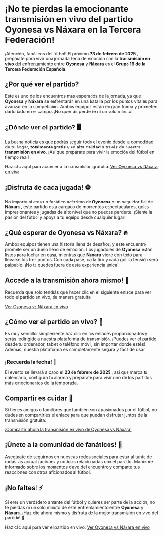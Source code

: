 # ¡No te pierdas la emocionante transmisión en vivo del partido Oyonesa vs Náxara en la Tercera Federación!

¡Atención, fanáticos del fútbol! El próximo **23 de febrero de 2025** , prepárate para vivir una jornada llena de emoción con la **transmisión en vivo** del enfrentamiento entre **Oyonesa** y **Náxara** en el **Grupo 16 de la Tercera Federación Española**.

## ¿Por qué ver el partido?

Este es uno de los encuentros más esperados de la jornada, ya que **Oyonesa** y **Náxara** se enfrentarán en una batalla por los puntos vitales para avanzar en la competición. Ambos equipos están en gran forma y prometen darlo todo en el campo. ¡No querrás perderte ni un solo minuto!

## ¿Dónde ver el partido? 🖥️

La buena noticia es que podrás seguir todo el evento desde la comodidad de tu hogar, **totalmente gratis** y en **alta calidad** a través de nuestra **transmisión en vivo**. ¡Así que prepárate para vivir la emoción del fútbol en tiempo real!

Haz clic aquí para acceder a la transmisión gratuita: [Ver Oyonesa vs Náxara en vivo](https://tinyurl.com/livestreamfreeo?st=Oyonesa+vs+N%C3%A1xara&si=gh)

## ¡Disfruta de cada jugada! ⚽

No importa si eres un fanático acérrimo de **Oyonesa** o un seguidor fiel de **Náxara** , este partido está cargado de momentos espectaculares, goles impresionantes y jugadas de alto nivel que no puedes perderte. ¡Siente la pasión del fútbol y apoya a tu equipo desde cualquier lugar!

## ¿Qué esperar de Oyonesa vs Náxara? 🔥

Ambos equipos tienen una historia llena de desafíos, y este encuentro promete ser un duelo lleno de emoción. Los jugadores de **Oyonesa** están listos para luchar en casa, mientras que **Náxara** viene con todo para llevarse los tres puntos. Con cada pase, cada tiro y cada gol, la tensión será palpable. ¡No te quedes fuera de esta experiencia única!

## Accede a la transmisión ahora mismo! 🎥

Recuerda que solo tendrás que hacer clic en el siguiente enlace para ver todo el partido en vivo, de manera gratuita:

[Ver Oyonesa vs Náxara en vivo](https://tinyurl.com/livestreamfreeo?st=Oyonesa+vs+N%C3%A1xara&si=gh)

## ¿Cómo ver el partido en vivo? 📱

Es muy sencillo: simplemente haz clic en los enlaces proporcionados y serás redirigido a nuestra plataforma de transmisión. ¡Puedes ver el partido desde tu ordenador, tablet o teléfono móvil, sin importar donde estés! Además, nuestra plataforma es completamente segura y fácil de usar.

### ¡Recuerda la fecha! 📅

El evento se llevará a cabo el **23 de febrero de 2025** , así que marca tu calendario, configura tu alarma y prepárate para vivir uno de los partidos más emocionantes de la temporada.

## Compartir es cuidar 📲

Si tienes amigos o familiares que también son apasionados por el fútbol, no dudes en compartirles el enlace para que puedan disfrutar juntos de la transmisión gratuita:

[¡Compartir ahora la transmisión en vivo de Oyonesa vs Náxara!](https://tinyurl.com/livestreamfreeo?st=Oyonesa+vs+N%C3%A1xara&si=gh)

## ¡Únete a la comunidad de fanáticos! 🤝

Asegúrate de seguirnos en nuestras redes sociales para estar al tanto de todas las actualizaciones y noticias relacionadas con el partido. Mantente informado sobre los momentos clave del encuentro y comparte tus reacciones con otros aficionados al fútbol.

## ¡No faltes! ⚡

Si eres un verdadero amante del fútbol y quieres ser parte de la acción, no te pierdas ni un solo minuto de este enfrentamiento entre **Oyonesa** y **Náxara**. ¡Haz clic ahora mismo y disfruta de la mejor transmisión en vivo del partido! 🎉

Haz clic aquí para ver el partido en vivo: [Ver Oyonesa vs Náxara en vivo](https://tinyurl.com/livestreamfreeo?st=Oyonesa+vs+N%C3%A1xara&si=gh)
